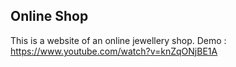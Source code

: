 ## Online Shop

This is a website of an online jewellery shop. 
Demo : 
https://www.youtube.com/watch?v=knZqONjBE1A